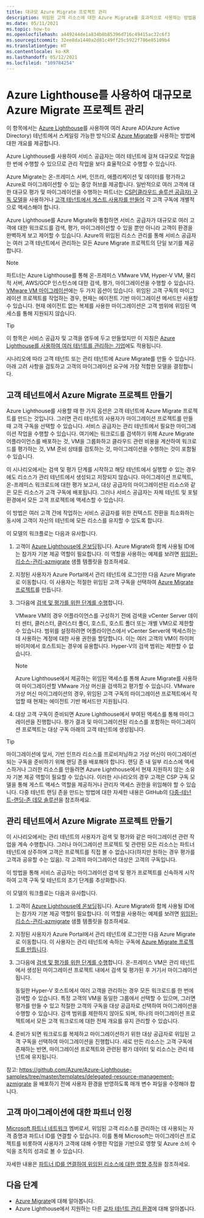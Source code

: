 ```yaml
---
title: 대규모 Azure Migrate 프로젝트 관리
description: 위임된 고객 리소스에 대한 Azure Migrate를 효과적으로 사용하는 방법을 알아봅니다.
ms.date: 05/11/2021
ms.topic: how-to
ms.openlocfilehash: a449244de1a834b8b85396d716c49415ac32c6f3
ms.sourcegitcommit: 32ee8da1440a2d81c49ff25c5922f786e85109b4
ms.translationtype: HT
ms.contentlocale: ko-KR
ms.lasthandoff: 05/12/2021
ms.locfileid: "109784254"
---
```

# <a name="manage-azure-migrate-projects-at-scale-with-azure-lighthouse"></a>Azure Lighthouse를 사용하여 대규모로 Azure Migrate 프로젝트 관리

이 항목에서는 [Azure Lighthouse](../overview.md)를 사용하여 여러 Azure AD(Azure Active Directory) 테넌트에서 스케일링 가능한 방식으로 [Azure Migrate](../../migrate/migrate-services-overview.md)를 사용하는 방법에 대한 개요를 제공합니다.

Azure Lighthouse를 사용하여 서비스 공급자는 여러 테넌트에 걸쳐 대규모로 작업을 한 번에 수행할 수 있으므로 관리 작업을 보다 효율적으로 수행할 수 있습니다.

Azure Migrate는 온-프레미스 서버, 인프라, 애플리케이션 및 데이터를 평가하고 Azure로 마이그레이션할 수 있는 중앙 허브를 제공합니다. 일반적으로 여러 고객에 대한 대규모 평가 및 마이그레이션을 수행하는 파트너는 [CSP(클라우드 솔루션 공급자) 구독 모델](/partner-center/customers-revoke-admin-privileges)을 사용하거나 [고객 테넌트에서 게스트 사용자를 만들어](../../active-directory/external-identities/what-is-b2b.md) 각 고객 구독에 개별적으로 액세스해야 합니다.

Azure Lighthouse를 Azure Migrate와 통합하면 서비스 공급자가 대규모로 여러 고객에 대한 워크로드를 검색, 평가, 마이그레이션할 수 있을 뿐만 아니라 고객이 환경을 완벽하게 보고 제어할 수 있습니다. Azure의 위임된 리소스 관리를 통해 서비스 공급자는 여러 고객 테넌트에서 관리하는 모든 Azure Migrate 프로젝트의 단일 보기를 제공합니다.

> [!NOTE]
> 파트너는 Azure Lighthouse를 통해 온-프레미스 VMware VM, Hyper-V VM, 물리적 서버, AWS/GCP 인스턴스에 대한 검색, 평가, 마이그레이션을 수행할 수 있습니다. [VMware VM 마이그레이션](../../migrate/server-migrate-overview.md)에는 두 가지 옵션이 있습니다. 위임된 고객 구독의 마이그레이션 프로젝트를 작업하는 경우, 현재는 에이전트 기반 마이그레이션 메서드만 사용할 수 있습니다. 현재 에이전트 없는 복제를 사용한 마이그레이션은 고객 범위에 위임된 액세스를 통해 지원되지 않습니다.

> [!TIP]
> 이 항목은 서비스 공급자 및 고객을 염두에 두고 만들었지만 이 지침은 [Azure Lighthouse를 사용하여 여러 테넌트를 관리하는 기업](../concepts/enterprise.md)에도 적용됩니다.

시나리오에 따라 고객 테넌트 또는 관리 테넌트에 Azure Migrate를 만들 수 있습니다. 아래 고려 사항을 검토하고 고객의 마이그레이션 요구에 가장 적합한 모델을 결정합니다.

## <a name="create-an-azure-migrate-project-in-the-customer-tenant"></a>고객 테넌트에서 Azure Migrate 프로젝트 만들기

Azure Lighthouse를 사용할 때 한 가지 옵션은 고객 테넌트에 Azure Migrate 프로젝트를 만드는 것입니다. 그러면 관리 테넌트의 사용자가 마이그레이션 프로젝트를 만들 때 고객 구독을 선택할 수 있습니다. 서비스 공급자는 관리 테넌트에서 필요한 마이그레이션 작업을 수행할 수 있습니다. 여기에는 워크로드를 검색하기 위해 Azure Migrate 어플라이언스를 배포하는 것, VM을 그룹화하고 클라우드 관련 비용을 계산하여 워크로드를 평가하는 것, VM 준비 상태를 검토하는 것, 마이그레이션을 수행하는 것이 포함될 수 있습니다.

이 시나리오에서는 검색 및 평가 단계를 시작하고 해당 테넌트에서 실행할 수 있는 경우에도 리소스가 관리 테넌트에서 생성되고 저장되지 않습니다. 마이그레이션 프로젝트, 온-프레미스 워크로드에 대한 평가 보고서, 대상 공급자의 마이그레이션된 리소스와 같은 모든 리소스가 고객 구독에 배포됩니다. 그러나 서비스 공급자는 자체 테넌트 및 포털 환경에서 모든 고객 프로젝트에 액세스할 수 있습니다.

이 방법은 여러 고객 간에 작업하는 서비스 공급자를 위한 컨텍스트 전환을 최소화하는 동시에 고객이 자신의 테넌트에 모든 리소스를 유지할 수 있도록 합니다.

이 모델의 워크플로는 다음과 유사합니다.

1. 고객이 [Azure Lighthouse에 온보딩](onboard-customer.md)됩니다. Azure Migrate와 함께 사용될 ID에는 참가자 기본 제공 역할이 필요합니다. 이 역할을 사용하는 예제를 보려면 [위임된-리소스-관리-azmigrate](https://github.com/Azure/Azure-Lighthouse-samples/tree/master/templates/delegated-resource-management-azmigrate) 샘플 템플릿을 참조하세요.
1. 지정된 사용자가 Azure Portal에서 관리 테넌트에 로그인한 다음 Azure Migrate로 이동합니다. 이 사용자는 적절한 위임된 고객 구독을 선택하여 [Azure Migrate 프로젝트](../../migrate/create-manage-projects.md)를 만듭니다.
1. 그다음에 [검색 및 평가를 위한 단계를 수행](../../migrate/tutorial-discover-vmware.md)합니다.

   VMware VM의 경우 어플라이언스를 구성하기 전에 검색을 vCenter Server 데이터 센터, 클러스터, 클러스터 폴더, 호스트, 호스트 폴더 또는 개별 VM으로 제한할 수 있습니다. 범위를 설정하려면 어플라이언스에서 vCenter Server에 액세스하는 데 사용하는 계정에 대한 사용 권한을 할당합니다. 이는 여러 고객의 VM이 하이퍼바이저에서 호스트되는 경우에 유용합니다. Hyper-V의 검색 범위는 제한할 수 없습니다.

    > [!NOTE]
    > Azure Lighthouse에서 제공하는 위임된 액세스를 통해 Azure Migrate를 사용하여 마이그레이션할 VMware 가상 머신을 검색하고 평가할 수 있습니다. VMware 가상 머신 마이그레이션의 경우, 위임된 고객 구독의 마이그레이션 프로젝트에서 작업할 때 현재는 에이전트 기반 메서드만 지원됩니다.

1. 대상 고객 구독이 준비되면 Azure Lighthouse에서 부여된 액세스를 통해 마이그레이션을 진행합니다. 평가 결과 및 마이그레이션된 리소스를 포함하는 마이그레이션 프로젝트는 대상 구독 아래의 고객 테넌트에 생성됩니다.

> [!TIP]
> 마이그레이션에 앞서, 기반 인프라 리소스를 프로비저닝하고 가상 머신이 마이그레이션되는 구독을 준비하기 위해 랜딩 존을 배포해야 합니다. 랜딩 존 내 일부 리소스에 액세스하거나 그러한 리소스를 만들려면 Azure Lighthouse에서 현재 지원하지 않는 소유자 기본 제공 역할이 필요할 수 있습니다. 이러한 시나리오의 경우 고객은 CSP 구독 모델을 통해 게스트 액세스 역할을 제공하거나 관리자 액세스 권한을 위임해야 할 수 있습니다. 다중 테넌트 랜딩 존을 만드는 방법에 대한 자세한 내용은 GitHub의 [다중-테넌트-랜딩-존 데모 솔루션](https://github.com/Azure/Multi-tenant-Landing-Zones)을 참조하세요.

## <a name="create-an-azure-migrate-project-in-the-managing-tenant"></a>관리 테넌트에서 Azure Migrate 프로젝트 만들기

이 시나리오에서는 관리 테넌트의 사용자가 검색 및 평가와 같은 마이그레이션 관련 작업을 계속 수행합니다. 그러나 마이그레이션 프로젝트 및 관련된 모든 리소스는 파트너 테넌트에 상주하며 고객은 프로젝트를 직접 볼 수 없습니다(하지만 원하는 경우 평가를 고객과 공유할 수는 있음). 각 고객의 마이그레이션 대상은 고객의 구독입니다.

이 방법을 통해 서비스 공급자는 마이그레이션 검색 및 평가 프로젝트를 신속하게 시작하여 고객 구독 및 테넌트의 초기 단계를 추상화합니다.

이 모델의 워크플로는 다음과 유사합니다.

1. 고객이 [Azure Lighthouse에 온보딩](onboard-customer.md)됩니다. Azure Migrate와 함께 사용될 ID에는 참가자 기본 제공 역할이 필요합니다. 이 역할을 사용하는 예제를 보려면 [위임된-리소스-관리-azmigrate](https://github.com/Azure/Azure-Lighthouse-samples/tree/master/templates/delegated-resource-management-azmigrate) 샘플 템플릿을 참조하세요.
1. 지정된 사용자가 Azure Portal에서 관리 테넌트에 로그인한 다음 Azure Migrate로 이동합니다. 이 사용자는 관리 테넌트에 속하는 구독에 [Azure Migrate 프로젝트를 만듭니다](../../migrate/create-manage-projects.md).
1. 그다음에 [검색 및 평가를 위한 단계를 수행](../../migrate/tutorial-discover-vmware.md)합니다. 온-프레미스 VM은 관리 테넌트에서 생성된 마이그레이션 프로젝트 내에서 검색 및 평가된 후 거기서 마이그레이션됩니다.

   동일한 Hyper-V 호스트에서 여러 고객을 관리하는 경우 모든 워크로드를 한 번에 검색할 수 있습니다. 특정 고객의 VM을 동일한 그룹에서 선택할 수 있으며, 그러면 평가를 만들 수 있고 적절한 고객의 구독을 대상 공급자로 선택하여 마이그레이션을 수행할 수 있습니다. 검색 범위를 제한하지 않아도 되며, 하나의 마이그레이션 프로젝트에서 모든 고객 워크로드에 대한 전체 개요를 유지 관리할 수 있습니다.

1. 준비가 되면 워크로드를 복제하고 마이그레이션하기 위한 대상 공급자로 위임된 고객 구독을 선택하여 마이그레이션을 진행합니다. 새로 만든 리소스는 고객 구독에 존재하는 반면, 마이그레이션 프로젝트와 관련된 평가 데이터 및 리소스는 관리 테넌트에 유지됩니다.

참고: https://github.com/Azure/Azure-Lighthouse-samples/tree/master/templates/delegated-resource-management-azmigrate 을 배포하기 전에 사용자 환경을 반영하도록 매개 변수 파일을 수정해야 합니다.

## <a name="partner-recognition-for-customer-migrations"></a>고객 마이그레이션에 대한 파트너 인정

[Microsoft 파트너 네트워크](https://partner.microsoft.com) 멤버로서, 위임된 고객 리소스를 관리하는 데 사용되는 자격 증명과 파트너 ID를 연결할 수 있습니다. 이를 통해 Microsoft는 마이그레이션 프로젝트를 비롯하여 사용자가 고객에 대해 수행한 작업을 기반으로 영향 및 Azure 소비 수익을 조직의 성과로 볼 수 있습니다.

자세한 내용은 [파트너 ID를 연결하여 위임된 리소스에 대한 영향 추적](partner-earned-credit.md)을 참조하세요.

## <a name="next-steps"></a>다음 단계

- [Azure Migrate](../../migrate/migrate-services-overview.md)에 대해 알아봅니다.
- Azure Lighthouse에서 지원하는 다른 [교차 테넌트 관리 환경](../concepts/cross-tenant-management-experience.md)에 대해 알아봅니다.
